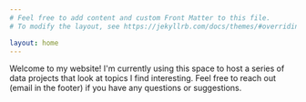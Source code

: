 ```yaml
---
# Feel free to add content and custom Front Matter to this file.
# To modify the layout, see https://jekyllrb.com/docs/themes/#overriding-theme-defaults

layout: home
---
```

Welcome to my website! I'm currently using this space to host a series of data projects that look at topics I find interesting. Feel free to reach out (email in the footer) if you have any questions or suggestions.

